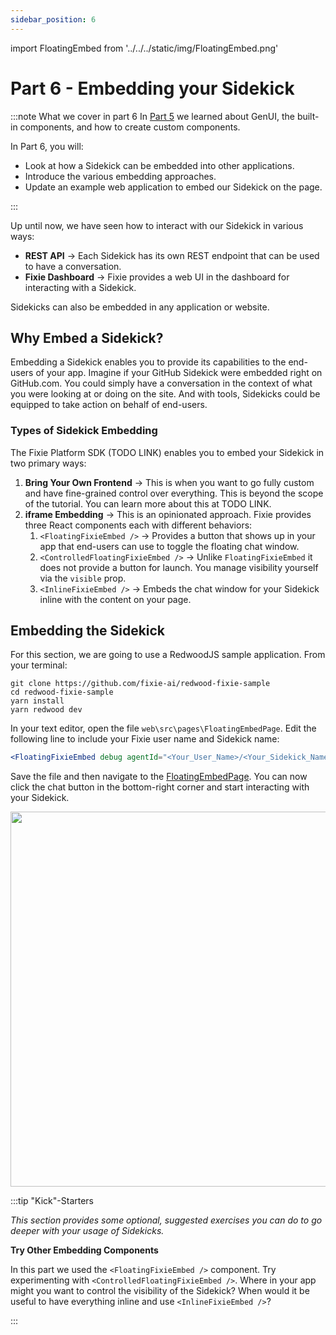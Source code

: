 ```yaml
---
sidebar_position: 6
---
```


import FloatingEmbed from '../../../static/img/FloatingEmbed.png'

# Part 6 - Embedding your Sidekick

:::note What we cover in part 6
In [Part 5](./part5-genUI) we learned about GenUI, the built-in components, and how to create custom components.

In Part 6, you will:

- Look at how a Sidekick can be embedded into other applications.
- Introduce the various embedding approaches.
- Update an example web application to embed our Sidekick on the page.

:::

Up until now, we have seen how to interact with our Sidekick in various ways:

- **REST API** → Each Sidekick has its own REST endpoint that can be used to have a conversation.
- **Fixie Dashboard** -> Fixie provides a web UI in the dashboard for interacting with a Sidekick.

Sidekicks can also be embedded in any application or website.

## Why Embed a Sidekick?

Embedding a Sidekick enables you to provide its capabilities to the end-users of your app. Imagine if your GitHub Sidekick were embedded right on GitHub.com. You could simply have a conversation in the context of what you were looking at or doing on the site. And with tools, Sidekicks could be equipped to take action on behalf of end-users.

### Types of Sidekick Embedding

The Fixie Platform SDK (TODO LINK) enables you to embed your Sidekick in two primary ways:

1. **Bring Your Own Frontend** → This is when you want to go fully custom and have fine-grained control over everything. This is beyond the scope of the tutorial. You can learn more about this at TODO LINK.
1. **iframe Embedding** → This is an opinionated approach. Fixie provides three React components each with different behaviors:
   1. `<FloatingFixieEmbed />` → Provides a button that shows up in your app that end-users can use to toggle the floating chat window.
   1. `<ControlledFloatingFixieEmbed />` → Unlike `FloatingFixieEmbed` it does not provide a button for launch. You manage visibility yourself via the `visible` prop.
   1. `<InlineFixieEmbed />` → Embeds the chat window for your Sidekick inline with the content on your page.

## Embedding the Sidekick

For this section, we are going to use a RedwoodJS sample application. From your terminal:

```terminal
git clone https://github.com/fixie-ai/redwood-fixie-sample
cd redwood-fixie-sample
yarn install
yarn redwood dev
```

In your text editor, open the file `web\src\pages\FloatingEmbedPage`. Edit the following line to include your Fixie user name and Sidekick name:

```jsx
<FloatingFixieEmbed debug agentId="<Your_User_Name>/<Your_Sidekick_Name>" />
```

Save the file and then navigate to the [FloatingEmbedPage](http://localhost:8910/floating-embed). You can now click the chat button in the bottom-right corner and start interacting with your Sidekick.

<img src={FloatingEmbed} alt="" width="600"/>

:::tip "Kick"-Starters

_This section provides some optional, suggested exercises you can do to go deeper with your usage of Sidekicks._

**Try Other Embedding Components**

In this part we used the `<FloatingFixieEmbed />` component. Try experimenting with `<ControlledFloatingFixieEmbed />`. Where in your app might you want to control the visibility of the Sidekick? When would it be useful to have everything inline and use `<InlineFixieEmbed />`?

:::
